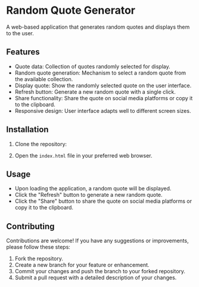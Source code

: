 # Random Quote Generator

A web-based application that generates random quotes and displays them to the user.

## Features

- Quote data: Collection of quotes randomly selected for display.
- Random quote generation: Mechanism to select a random quote from the available collection.
- Display quote: Show the randomly selected quote on the user interface.
- Refresh button: Generate a new random quote with a single click.
- Share functionality: Share the quote on social media platforms or copy it to the clipboard.
- Responsive design: User interface adapts well to different screen sizes.

## Installation

1. Clone the repository:


2. Open the `index.html` file in your preferred web browser.

## Usage

- Upon loading the application, a random quote will be displayed.
- Click the "Refresh" button to generate a new random quote.
- Click the "Share" button to share the quote on social media platforms or copy it to the clipboard.

## Contributing

Contributions are welcome! If you have any suggestions or improvements, please follow these steps:

1. Fork the repository.
2. Create a new branch for your feature or enhancement.
3. Commit your changes and push the branch to your forked repository.
4. Submit a pull request with a detailed description of your changes.

<!-- ## License -->

<!-- This project is licensed under the [MIT License](LICENSE). -->
